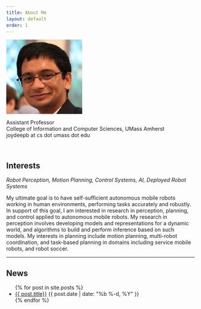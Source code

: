 ```yaml
---
title: About Me
layout: default
order: 1
---
```



<div class="row">
<div class="three columns"> <img alt="" src="assets/joydeepb.jpg" /></div>
<div class="eight columns">
  <p>Assistant Professor<br />
    College of Information and Computer Sciences, UMass Amherst<br />
    joydeepb at cs dot umass dot edu</p>
</div>
</div>
  
<br />

## Interests
_Robot Perception, Motion Planning, Control Systems, AI, Deployed Robot Systems_

My ultimate goal is to have self-sufficient autonomous mobile robots working in
human environments, performing tasks accurately and robustly. In support of this
goal, I am interested in research in perception, planning, and control applied
to autonomous mobile robots. My research in perception involves developing
models and representations for a dynamic world, and algorithms to build and
perform inference based on such models. My interests in planning include motion
planning, multi-robot coordination, and task-based planning in domains including
service mobile robots, and robot soccer.

---

## News

<ul class="myposts">
{% for post in site.posts %}
    <li><a href="{{ post.url }}">{{ post.title}}</a>
    <span class="postDate">{{ post.date | date: "%b %-d, %Y" }}</span>
    </li>
{% endfor %}
</ul>
